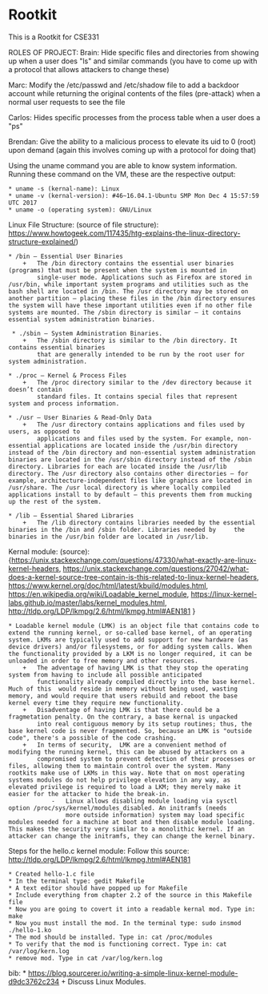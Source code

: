 # Rootkit
This is a Rootkit for CSE331

ROLES OF PROJECT:
Brain: Hide specific files and directories from showing up when a user does "ls" and similar commands (you have to come up with a protocol that allows attackers to change these)

Marc: Modify the /etc/passwd and /etc/shadow file to add a backdoor account while returning the original contents of the files (pre-attack) when a normal user requests to see the file

Carlos: Hides specific processes from the process table when a user does a "ps"

Brendan: Give the ability to a malicious process to elevate its uid to 0 (root) upon demand (again this involves coming up with a protocol for doing that)


Using the uname command you are able to know system information. Running these command on the VM, these are the respective output:

	* uname -s (kernal-name): Linux
    * uname -v (kernal-version): #46~16.04.1-Ubuntu SMP Mon Dec 4 15:57:59 UTC 2017
    * uname -o (operating system): GNU/Linux

Linux File Structure: 
(source of file structure): https://www.howtogeek.com/117435/htg-explains-the-linux-directory-structure-explained/)

    * /bin – Essential User Binaries
        +   The /bin directory contains the essential user binaries (programs) that must be present when the system is mounted in
            single-user mode. Applications such as Firefox are stored in /usr/bin, while important system programs and utilities such as the bash shell are located in /bin. The /usr directory may be stored on another partition – placing these files in the /bin directory ensures the system will have these important utilities even if no other file systems are mounted. The /sbin directory is similar – it contains essential system administration binaries.

     * ./sbin – System Administration Binaries. 
        +   The /sbin directory is similar to the /bin directory. It contains essential binaries
            that are generally intended to be run by the root user for system administration.

    * ./proc – Kernel & Process Files
        +   The /proc directory similar to the /dev directory because it doesn’t contain
            standard files. It contains special files that represent system and process information.

    * ./usr – User Binaries & Read-Only Data
        +   The /usr directory contains applications and files used by users, as opposed to
            applications and files used by the system. For example, non-essential applications are located inside the /usr/bin directory instead of the /bin directory and non-essential system administration binaries are located in the /usr/sbin directory instead of the /sbin directory. Libraries for each are located inside the /usr/lib directory. The /usr directory also contains other directories – for example, architecture-independent files like graphics are located in /usr/share. The /usr local directory is where locally compiled applications install to by default – this prevents them from mucking up the rest of the system.

    * /lib – Essential Shared Libraries
        +   The /lib directory contains libraries needed by the essential binaries in the /bin and /sbin folder. Libraries needed by     the binaries in the /usr/bin folder are located in /usr/lib.


Kernal module:
(source): {https://unix.stackexchange.com/questions/47330/what-exactly-are-linux-kernel-headers, 
https://unix.stackexchange.com/questions/27042/what-does-a-kernel-source-tree-contain-is-this-related-to-linux-kernel-headers,
https://www.kernel.org/doc/html/latest/kbuild/modules.html,
https://en.wikipedia.org/wiki/Loadable_kernel_module,
https://linux-kernel-labs.github.io/master/labs/kernel_modules.html,
http://tldp.org/LDP/lkmpg/2.6/html/lkmpg.html#AEN181
}

    * Loadable kernel module (LMK) is an object file that contains code to extend the running kernel, or so-called base kernel, of an operating system. LKMs are typically used to add support for new hardware (as device drivers) and/or filesystems, or for adding system calls. When the functionality provided by a LKM is no longer required, it can be unloaded in order to free memory and other resources.
        +   The adventage of having LMK is that they stop the operating system from having to include all possible anticipated
            functionality already compiled directly into the base kernel. Much of this  would reside in memory without being used, wasting memory, and would require that users rebuild and reboot the base kernel every time they require new functionality.
        +   Disadventage of having LMK is that there could be a fragmetation penalty. On the contrary, a base kernal is unpacked
            into real contiguous memory by its setup routines; thus, the base kernel code is never fragmented. So, because an LMK is "outside code", there's a possible of the code crashing.
        +   In terms of security,  LMK are a convenient method of modifying the running kernel, this can be abused by attackers on a
            compromised system to prevent detection of their processes or files, allowing them to maintain control over the system. Many rootkits make use of LKMs in this way. Note that on most operating systems modules do not help privilege elevation in any way, as elevated privilege is required to load a LKM; they merely make it easier for the attacker to hide the break-in.
                -   Linux allows disabling module loading via sysctl option /proc/sys/kernel/modules_disabled. An initramfs (needs 
                    more outside information) system may load specific modules needed for a machine at boot and then disable module loading. This makes the security very similar to a monolithic kernel. If an attacker can change the initramfs, they can change the kernel binary.


Steps for the hello.c  kernel module:
Follow this source: http://tldp.org/LDP/lkmpg/2.6/html/lkmpg.html#AEN181
	
	* Created hello-1.c file
	* In the terminal type: gedit Makefile
	* A text editor should have popped up for Makefile
	* Include everything from chapter 2.2 of the source in this Makefile file
	* Now you are going to covert it into a readable kernal mod. Type in: make
	* Now you must install the mod. In the terminal type: sudo insmod ./hello-1.ko	
	* The mod should be installed. Type in: cat /proc/modules 
	* To verify that the mod is functioning correct. Type in: cat /var/log/kern.log
	* remove mod. Type in cat /var/log/kern.log  





bib:
    * https://blog.sourcerer.io/writing-a-simple-linux-kernel-module-d9dc3762c234
        + Discuss Linux Modules.

